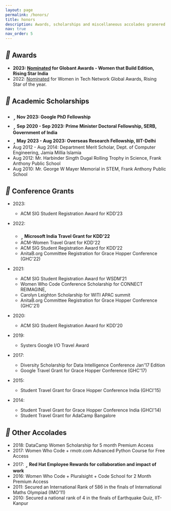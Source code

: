 ```yaml
---
layout: page
permalink: /honors/
title: honors
description: Awards, scholarships and miscellaneous accolades granered over the years.
nav: true
nav_order: 5
---
```


## <i style='font-size:24px' class='fas' style='color: green'>&#xf091;</i> Awards
* **2023: [Nominated](https://womenawards.globant.com/2023/RisingStar/SarahMasud) for Globant Awards - Women that Build Edition, Rising Star India**
* 2022: [Nominated](https://www.womentech.net/nominee/Sarah/Masud/79424) for Women in Tech Network Global Awards, Rising Star of the year.

## <i style='font-size:24px' class='fas' style='color: green'>&#xf091;</i> Academic Scholarships
* <i style='font-size:24px' class='fas' style='color: red'>&#xf005;</i> **Nov 2023: Google PhD Fellowship**
* <i style='font-size:24px' class='fas' style='color: red'>&#xf005;</i> **Sep 2020 - Sep 2023: Prime Minister Doctoral Fellowship, SERB, Government of India**
* <i style='font-size:24px' class='fas' style='color: red'>&#xf005;</i> **May 2023 - Aug 2023: Overseas Research Fellowship, IIIT-Delhi**
* Aug 2012 - Aug 2014: Department Merit Scholar, Dept. of Computer Engineering, Jamia Millia Islamia
* Aug 2012: Mr. Harbinder Singth Dugal Rolling Trophy in Science, Frank Anthony Public School
* Aug 2010: Mr. George W Mayer Memorial in STEM, Frank Anthony Public School

## <i style='font-size:24px' class='fas' style='color: green'>&#xf559;</i> Conference Grants
* 2023:
	* ACM SIG Student Registration Award for KDD’23

* 2022: 
	* <i style='font-size:24px' class='fas' style='color: red'>&#xf005;</i> **Microsoft India Travel Grant for KDD'22**
	* ACM-Women Travel Grant for KDD'22
	* ACM SIG Student Registration Award for KDD’22
	* AnitaB.org Committee Registration for Grace Hopper Conference (GHC'22) 

* 2021: 
	* ACM SIG Student Registration Award for WSDM’21
	* Women Who Code Conference Scholarship for CONNECT REIMAGINE, 
	* Carolyn Leighton Scholarship for  WITI APAC summit
	* AnitaB.org Committee Registration for Grace Hopper Conference (GHC'21) 

* 2020: 
	* ACM SIG Student Registration Award for KDD’20

* 2019:
	* Systers Google I/O Travel Award

* 2017:
	* Diversity Scholarship for Data Intelligence Conference Jan'17 Edition
	* Google Travel Grant for Grace Hopper Conference (GHC'17)
* 2015:
	* Student Travel Grant for Grace Hopper Conference India (GHCI'15)

* 2014:
	* Student Travel Grant for Grace Hopper Conference India (GHCI'14)
	* Student Travel Grant for AdaCamp Bangalore

## <i style='font-size:24px' class='fas' style='color: green'>&#xf559;</i> Other Accolades
* 2018: DataCamp Women Scholarship for 5 month Premium Access
* 2017: Women Who Code + rmotr.com Advanced Python Course for Free Access
* 2017: <i style='font-size:24px' class='fas' style='color: red'>&#xf005;</i> **Red Hat Employee Rewards for collaboration and impact of work**
* 2016: Women Who Code + Pluralsight + Code School for 2 Month Premium Access
* 2011: Secured an International Rank of 586 in the finals of International Maths Olympiad (IMO'11)
* 2010: Secured a national rank of 4 in the finals of Earthquake Quiz, IIT-Kanpur